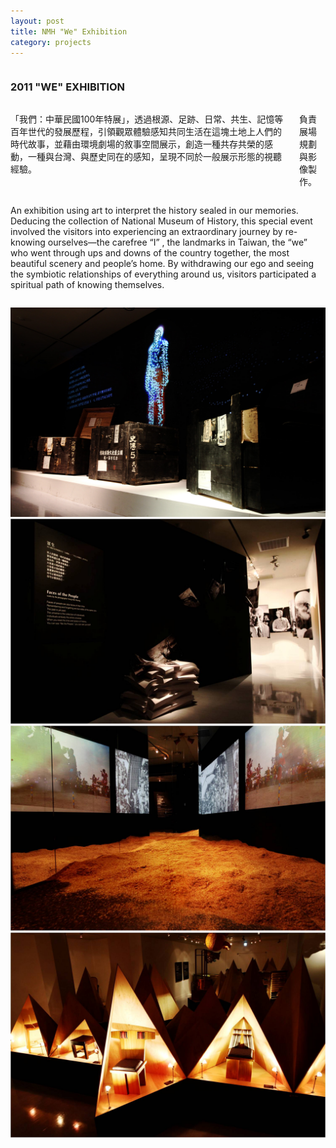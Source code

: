 ```yaml
---
layout: post
title: NMH "We" Exhibition
category: projects
---
```


<div class="small-12 medium-4 columns">
<h3>2011 "WE" EXHIBITION</h3>
</div>

<div class="small-12 medium-4 columns">
<p>「我們：中華民國100年特展」，透過根源、足跡、日常、共生、記憶等百年世代的發展歷程，引領觀眾體驗感知共同生活在這塊土地上人們的時代故事，並藉由環境劇場的敘事空間展示，創造一種共存共榮的感動，一種與台灣、與歷史同在的感知，呈現不同於一般展示形態的視聽經驗。</p>
<p>負責展場規劃與影像製作。</p>
</div>

<div class="small-12 medium-4 columns">
<p>An exhibition using art to interpret the history sealed in our memories. Deducing the collection of National Museum of History, this special event involved the visitors into experiencing an extraordinary journey by re-knowing ourselves—the carefree “I” , the landmarks in Taiwan, the “we” who went through ups and downs of the country together, the most beautiful scenery and people’s home. By withdrawing our ego and seeing the symbiotic relationships of everything around us, visitors participated a spiritual path of knowing themselves.</p>
</div>

![nmh-we-exhibition-1](/images/nmh-we-exhibition-1.jpg)
![nmh-we-exhibition-2](/images/nmh-we-exhibition-2.jpg)
![nmh-we-exhibition-3](/images/nmh-we-exhibition-3.jpg)
![nmh-we-exhibition-4](/images/nmh-we-exhibition-4.jpg)